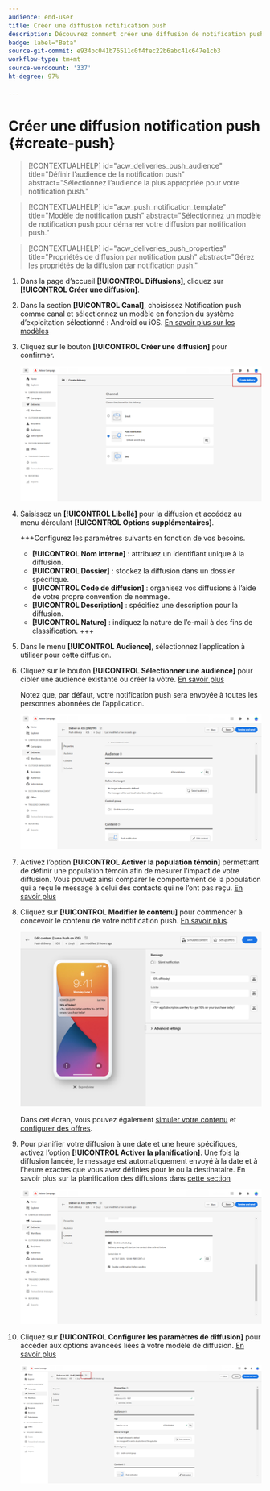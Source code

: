 ```yaml
---
audience: end-user
title: Créer une diffusion notification push
description: Découvrez comment créer une diffusion de notification push avec Adobe Campaign Web.
badge: label="Beta"
source-git-commit: e934bc041b76511c0f4fec22b6abc41c647e1cb3
workflow-type: tm+mt
source-wordcount: '337'
ht-degree: 97%

---
```


# Créer une diffusion notification push {#create-push}

>[!CONTEXTUALHELP]
>id="acw_deliveries_push_audience"
>title="Définir lʼaudience de la notification push"
>abstract="Sélectionnez l’audience la plus appropriée pour votre notification push."

>[!CONTEXTUALHELP]
>id="acw_push_notification_template"
>title="Modèle de notification push"
>abstract="Sélectionnez un modèle de notification push pour démarrer votre diffusion par notification push."

>[!CONTEXTUALHELP]
>id="acw_deliveries_push_properties"
>title="Propriétés de diffusion par notification push"
>abstract="Gérez les propriétés de la diffusion par notification push."

1. Dans la page d’accueil **[!UICONTROL Diffusions]**, cliquez sur **[!UICONTROL Créer une diffusion]**.

1. Dans la section **[!UICONTROL Canal]**, choisissez Notification push comme canal et sélectionnez un modèle en fonction du système d’exploitation sélectionné : Android ou iOS. [En savoir plus sur les modèles](../msg/delivery-template.md)

1. Cliquez sur le bouton **[!UICONTROL Créer une diffusion]** pour confirmer.

   ![](assets/push_create_1.png)

1. Saisissez un **[!UICONTROL Libellé]** pour la diffusion et accédez au menu déroulant **[!UICONTROL Options supplémentaires]**.

   +++Configurez les paramètres suivants en fonction de vos besoins.
   * **[!UICONTROL Nom interne]** : attribuez un identifiant unique à la diffusion.
   * **[!UICONTROL Dossier]** : stockez la diffusion dans un dossier spécifique.
   * **[!UICONTROL Code de diffusion]** : organisez vos diffusions à l’aide de votre propre convention de nommage.
   * **[!UICONTROL Description]** : spécifiez une description pour la diffusion.
   * **[!UICONTROL Nature]** : indiquez la nature de l’e-mail à des fins de classification.
+++

1. Dans le menu **[!UICONTROL Audience]**, sélectionnez l’application à utiliser pour cette diffusion.

1. Cliquez sur le bouton **[!UICONTROL Sélectionner une audience]** pour cibler une audience existante ou créer la vôtre. [En savoir plus](../audience/about-audiences.md)

   Notez que, par défaut, votre notification push sera envoyée à toutes les personnes abonnées de l’application.

   ![](assets/push_create_2.png)

1. Activez l’option **[!UICONTROL Activer la population témoin]** permettant de définir une population témoin afin de mesurer l’impact de votre diffusion. Vous pouvez ainsi comparer le comportement de la population qui a reçu le message à celui des contacts qui ne l’ont pas reçu. [En savoir plus](../audience/control-group.md)

1. Cliquez sur **[!UICONTROL Modifier le contenu]** pour commencer à concevoir le contenu de votre notification push. [En savoir plus](content-push.md).

   ![](assets/push_create_5.png)

   Dans cet écran, vous pouvez également [simuler votre contenu](../preview-test/preview-test.md) et [configurer des offres](../content/offers.md).

1. Pour planifier votre diffusion à une date et une heure spécifiques, activez l’option **[!UICONTROL Activer la planification]**. Une fois la diffusion lancée, le message est automatiquement envoyé à la date et à l’heure exactes que vous avez définies pour le ou la destinataire. En savoir plus sur la planification des diffusions dans [cette section](../msg/gs-messages.md#gs-schedule)

   ![](assets/push_create_3.png)

1. Cliquez sur **[!UICONTROL Configurer les paramètres de diffusion]** pour accéder aux options avancées liées à votre modèle de diffusion. [En savoir plus](../advanced-settings/delivery-settings.md)

   ![](assets/push_create_4.png)

